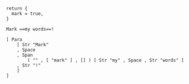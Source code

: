 ``` {#options .lua}
return {
  mark = true,
}
```

``` {#input .markdown}
Mark ==my words==!
```

``` {#output .haskell}
[ Para
    [ Str "Mark"
    , Space
    , Span
        ( "" , [ "mark" ] , [] ) [ Str "my" , Space , Str "words" ]
    , Str "!"
    ]
]
```

